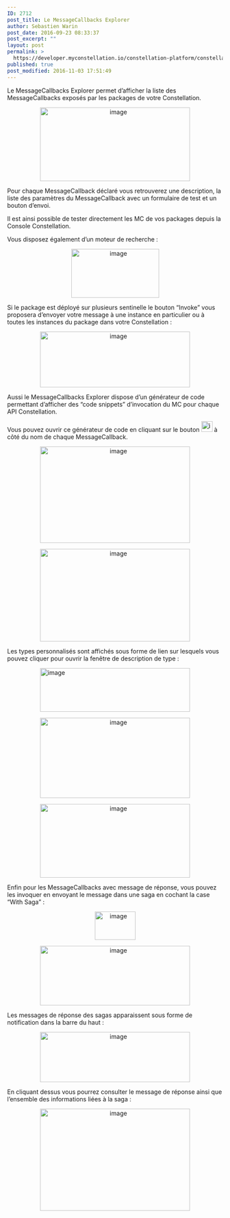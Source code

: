 ```yaml
---
ID: 2712
post_title: Le MessageCallbacks Explorer
author: Sebastien Warin
post_date: 2016-09-23 08:33:37
post_excerpt: ""
layout: post
permalink: >
  https://developer.myconstellation.io/constellation-platform/constellation-console/messagecallbacks-explorer/
published: true
post_modified: 2016-11-03 17:51:49
---
```

Le MessageCallbacks Explorer permet d’afficher la liste des MessageCallbacks exposés par les packages de votre Constellation.
<p align="center"><a href="https://developer.myconstellation.io/wp-content/uploads/2016/09/image-44.png"><img style="background-image: none; padding-top: 0px; padding-left: 0px; display: inline; padding-right: 0px; border: 0px;" title="image" src="https://developer.myconstellation.io/wp-content/uploads/2016/09/image_thumb-43.png" alt="image" width="350" height="172" border="0" /></a></p>
<p align="left">Pour chaque MessageCallback déclaré vous retrouverez une description, la liste des paramètres du MessageCallback avec un formulaire de test et un bouton d’envoi.</p>
<p align="left">Il est ainsi possible de tester directement les MC de vos packages depuis la Console Constellation.</p>
<p align="left">Vous disposez également d’un moteur de recherche :</p>
<p align="center"><a href="https://developer.myconstellation.io/wp-content/uploads/2016/09/image-45.png"><img style="background-image: none; padding-top: 0px; padding-left: 0px; display: inline; padding-right: 0px; border: 0px;" title="image" src="https://developer.myconstellation.io/wp-content/uploads/2016/09/image_thumb-44.png" alt="image" width="205" height="114" border="0" /></a></p>
<p align="left">Si le package est déployé sur plusieurs sentinelle le bouton “Invoke” vous proposera d’envoyer votre message à une instance en particulier ou à toutes les instances du package dans votre Constellation :</p>
<p align="center"><a href="https://developer.myconstellation.io/wp-content/uploads/2016/09/image-51.png"><img style="background-image: none; padding-top: 0px; padding-left: 0px; display: inline; padding-right: 0px; border: 0px;" title="image" src="https://developer.myconstellation.io/wp-content/uploads/2016/09/image_thumb-50.png" alt="image" width="350" height="130" border="0" /></a></p>
<p align="left">Aussi le MessageCallbacks Explorer dispose d’un générateur de code permettant d’afficher des “code snippets” d’invocation du MC pour chaque API Constellation.</p>
<p align="left">Vous pouvez ouvrir ce générateur de code en cliquant sur le bouton <img style="background-image: none; padding-top: 0px; padding-left: 0px; display: inline; padding-right: 0px; border: 0px;" title="image" src="https://developer.myconstellation.io/wp-content/uploads/2016/09/image-57.png" alt="image" width="26" height="25" border="0" /> à côté du nom de chaque MessageCallback.</p>
<p align="center"><a href="https://developer.myconstellation.io/wp-content/uploads/2016/09/image-46.png"><img style="background-image: none; padding-top: 0px; padding-left: 0px; display: inline; padding-right: 0px; border: 0px;" title="image" src="https://developer.myconstellation.io/wp-content/uploads/2016/09/image_thumb-45.png" alt="image" width="350" height="225" border="0" /></a></p>
<p align="center"><a href="https://developer.myconstellation.io/wp-content/uploads/2016/09/image-47.png"><img style="background-image: none; padding-top: 0px; padding-left: 0px; display: inline; padding-right: 0px; border: 0px;" title="image" src="https://developer.myconstellation.io/wp-content/uploads/2016/09/image_thumb-46.png" alt="image" width="350" height="216" border="0" /></a></p>
<p align="left">Les types personnalisés sont affichés sous forme de lien sur lesquels vous pouvez cliquer pour ouvrir la fenêtre de description de type :</p>
<p align="left"><a href="https://developer.myconstellation.io/wp-content/uploads/2016/09/image-53.png"><img style="background-image: none; float: none; padding-top: 0px; padding-left: 0px; margin-left: auto; display: block; padding-right: 0px; margin-right: auto; border: 0px;" title="image" src="https://developer.myconstellation.io/wp-content/uploads/2016/09/image_thumb-52.png" alt="image" width="350" height="102" border="0" /></a></p>
<p align="center"><a href="https://developer.myconstellation.io/wp-content/uploads/2016/09/image-54.png"><img style="background-image: none; padding-top: 0px; padding-left: 0px; display: inline; padding-right: 0px; border: 0px;" title="image" src="https://developer.myconstellation.io/wp-content/uploads/2016/09/image_thumb-53.png" alt="image" width="350" height="187" border="0" /></a></p>
<p align="center"><a href="https://developer.myconstellation.io/wp-content/uploads/2016/09/image-55.png"><img style="background-image: none; padding-top: 0px; padding-left: 0px; display: inline; padding-right: 0px; border: 0px;" title="image" src="https://developer.myconstellation.io/wp-content/uploads/2016/09/image_thumb-54.png" alt="image" width="350" height="172" border="0" /></a></p>
<p align="left">Enfin pour les MessageCallbacks avec message de réponse, vous pouvez les invoquer en envoyant le message dans une saga en cochant la case “With Saga” :</p>
<p align="center"><a href="https://developer.myconstellation.io/wp-content/uploads/2016/09/image-56.png"><img style="background-image: none; padding-top: 0px; padding-left: 0px; display: inline; padding-right: 0px; border: 0px;" title="image" src="https://developer.myconstellation.io/wp-content/uploads/2016/09/image_thumb-55.png" alt="image" width="95" height="66" border="0" /></a></p>
<p align="center"><a href="https://developer.myconstellation.io/wp-content/uploads/2016/09/image-48.png"><img style="background-image: none; padding-top: 0px; padding-left: 0px; display: inline; padding-right: 0px; border: 0px;" title="image" src="https://developer.myconstellation.io/wp-content/uploads/2016/09/image_thumb-47.png" alt="image" width="350" height="139" border="0" /></a></p>
<p align="left">Les messages de réponse des sagas apparaissent sous forme de notification dans la barre du haut :</p>
<p align="center"><a href="https://developer.myconstellation.io/wp-content/uploads/2016/09/image-49.png"><img style="background-image: none; padding-top: 0px; padding-left: 0px; display: inline; padding-right: 0px; border: 0px;" title="image" src="https://developer.myconstellation.io/wp-content/uploads/2016/09/image_thumb-48.png" alt="image" width="350" height="117" border="0" /></a></p>
En cliquant dessus vous pourrez consulter le message de réponse ainsi que l’ensemble des informations liées à la saga :
<p align="center"><a href="https://developer.myconstellation.io/wp-content/uploads/2016/09/image-50.png"><img style="background-image: none; padding-top: 0px; padding-left: 0px; display: inline; padding-right: 0px; border: 0px;" title="image" src="https://developer.myconstellation.io/wp-content/uploads/2016/09/image_thumb-49.png" alt="image" width="350" height="238" border="0" /></a></p>